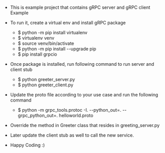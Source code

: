 * This is example project that contains gRPC server and gRPC client Example
* To run it, create a virtual env and install gRPC package
    * $ python -m pip install virtualenv
    * $ virtualenv venv
    * $ source venv/bin/activate
    * $ python -m pip install --upgrade pip
    * $ pip install grpcio

* Once package is installed, run following command to run server and client stub
    * $ python greeter_server.py
    * $ python greeter_client.py
    
* Update the proto file according to your use case and run the following command
    * $ python -m grpc_tools.protoc -I. --python_out=. --grpc_python_out=. helloworld.proto

* Override the method in Greeter class that resides in greeting_server.py
* Later update the client stub as well to call the new service.

* Happy Coding :)